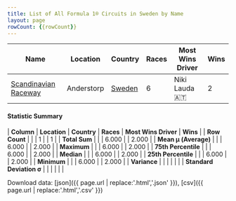 ```yaml
---
title: List of All Formula 1® Circuits in Sweden by Name
layout: page
rowCount: {{rowCount}}
---
```


| Name | Location | Country | Races | Most Wins Driver | Wins |
|--|--|--|--|--|--|
| [Scandinavian Raceway](/f1/circuits/anderstorp) | Anderstorp | [Sweden](/f1/countries/sweden) | 6 | Niki Lauda 🇦🇹 | 2 |

#### Statistic Summary

| **Column** | **Location** | **Country** | **Races** | **Most Wins Driver** | **Wins** |
| **Row Count** |  |  | 1 |  | 1 |
| **Total Sum** |  |  | 6.000 |  | 2.000 |
| **Mean μ (Average)** |  |  | 6.000 |  | 2.000 |
| **Maximum** |  |  | 6.000 |  | 2.000 |
| **75th Percentile** |  |  | 6.000 |  | 2.000 |
| **Median** |  |  | 6.000 |  | 2.000 |
| **25th Percentile** |  |  | 6.000 |  | 2.000 |
| **Minimum** |  |  | 6.000 |  | 2.000 |
| **Variance** |  |  |  |  |  |
| **Standard Deviation σ** |  |  |  |  |  |

Download data: [json]({{ page.url | replace:'.html','.json' }}), [csv]({{ page.url | replace:'.html','.csv' }})
